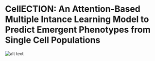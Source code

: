 # CellECTION: An Attention-Based Multiple Intance Learning Model to Predict Emergent Phenotypes from Single Cell Populations

![alt text](https://github.dev/quon-titative-biology/CELLECTION/main/img/CellECTIVE.png)
